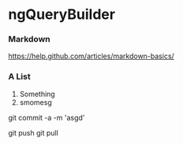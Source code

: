 # ngQueryBuilder

### Markdown
https://help.github.com/articles/markdown-basics/

### A List
1. Something
2. smomesg


git commit -a -m 'asgd'

git push
git pull